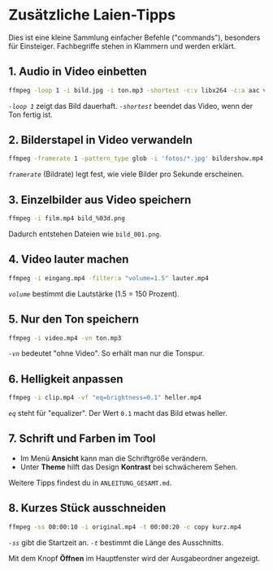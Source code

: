 # Zusätzliche Laien-Tipps

Dies ist eine kleine Sammlung einfacher Befehle ("commands"),
besonders für Einsteiger.
Fachbegriffe stehen in Klammern und werden erklärt.

## 1. Audio in Video einbetten
```bash
ffmpeg -loop 1 -i bild.jpg -i ton.mp3 -shortest -c:v libx264 -c:a aac video.mp4
```
*`-loop 1`* zeigt das Bild dauerhaft. *`-shortest`* beendet das Video,
wenn der Ton fertig ist.

## 2. Bilderstapel in Video verwandeln
```bash
ffmpeg -framerate 1 -pattern_type glob -i 'fotos/*.jpg' bildershow.mp4
```
*`framerate`* (Bildrate) legt fest, wie viele Bilder pro Sekunde erscheinen.

## 3. Einzelbilder aus Video speichern
```bash
ffmpeg -i film.mp4 bild_%03d.png
```
Dadurch entstehen Dateien wie `bild_001.png`.

## 4. Video lauter machen
```bash
ffmpeg -i eingang.mp4 -filter:a "volume=1.5" lauter.mp4
```
*`volume`* bestimmt die Lautstärke (1.5 = 150 Prozent).

## 5. Nur den Ton speichern
```bash
ffmpeg -i video.mp4 -vn ton.mp3
```
*`-vn`* bedeutet "ohne Video". So erhält man nur die Tonspur.

## 6. Helligkeit anpassen
```bash
ffmpeg -i clip.mp4 -vf "eq=brightness=0.1" heller.mp4
```
*`eq`* steht für "equalizer". Der Wert `0.1` macht das Bild etwas heller.

## 7. Schrift und Farben im Tool

- Im Menü **Ansicht** kann man die Schriftgröße verändern.
- Unter **Theme** hilft das Design **Kontrast** bei schwächerem Sehen.

Weitere Tipps findest du in `ANLEITUNG_GESAMT.md`.

## 8. Kurzes Stück ausschneiden
```bash
ffmpeg -ss 00:00:10 -i original.mp4 -t 00:00:20 -c copy kurz.mp4
```
*`-ss`* gibt die Startzeit an. *`-t`* bestimmt die Länge des Ausschnitts.

Mit dem Knopf **Öffnen** im Hauptfenster wird der Ausgabeordner angezeigt.
